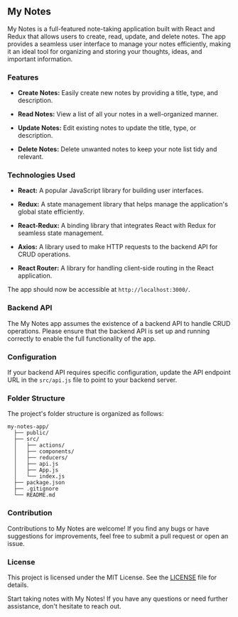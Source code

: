 ## My Notes

My Notes is a full-featured note-taking application built with React and Redux that allows users to create, read, update, and delete notes. The app provides a seamless user interface to manage your notes efficiently, making it an ideal tool for organizing and storing your thoughts, ideas, and important information.

### Features

- **Create Notes:** Easily create new notes by providing a title, type, and description.

- **Read Notes:** View a list of all your notes in a well-organized manner.

- **Update Notes:** Edit existing notes to update the title, type, or description.

- **Delete Notes:** Delete unwanted notes to keep your note list tidy and relevant.

### Technologies Used

- **React:** A popular JavaScript library for building user interfaces.

- **Redux:** A state management library that helps manage the application's global state efficiently.

- **React-Redux:** A binding library that integrates React with Redux for seamless state management.

- **Axios:** A library used to make HTTP requests to the backend API for CRUD operations.

- **React Router:** A library for handling client-side routing in the React application.

The app should now be accessible at `http://localhost:3000/`.

### Backend API

The My Notes app assumes the existence of a backend API to handle CRUD operations. Please ensure that the backend API is set up and running correctly to enable the full functionality of the app.

### Configuration

If your backend API requires specific configuration, update the API endpoint URL in the `src/api.js` file to point to your backend server.

### Folder Structure

The project's folder structure is organized as follows:

```
my-notes-app/
  ├── public/
  ├── src/
  │   ├── actions/
  │   ├── components/
  │   ├── reducers/
  │   ├── api.js
  │   ├── App.js
  │   └── index.js
  ├── package.json
  ├── .gitignore
  └── README.md
```

### Contribution

Contributions to My Notes are welcome! If you find any bugs or have suggestions for improvements, feel free to submit a pull request or open an issue.

### License

This project is licensed under the MIT License. See the [LICENSE](LICENSE) file for details.

Start taking notes with My Notes! If you have any questions or need further assistance, don't hesitate to reach out.

